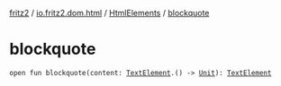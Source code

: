 [fritz2](../../index.md) / [io.fritz2.dom.html](../index.md) / [HtmlElements](index.md) / [blockquote](./blockquote.md)

# blockquote

`open fun blockquote(content: `[`TextElement`](../-text-element/index.md)`.() -> `[`Unit`](https://kotlinlang.org/api/latest/jvm/stdlib/kotlin/-unit/index.html)`): `[`TextElement`](../-text-element/index.md)
